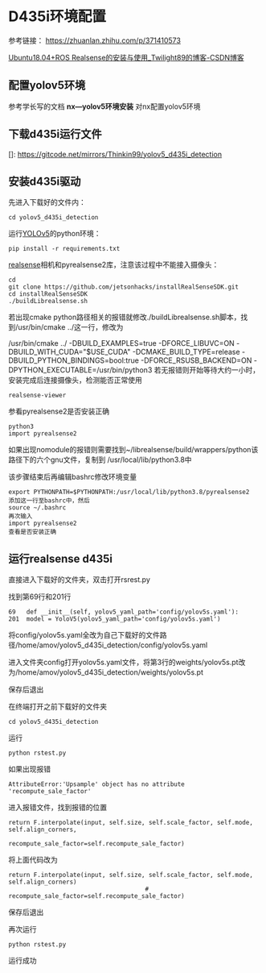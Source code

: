 # D435i环境配置

 参考链接：  https://zhuanlan.zhihu.com/p/371410573

[Ubuntu18.04+ROS Realsense的安装与使用_Twilight89的博客-CSDN博客](https://blog.csdn.net/a17381562089/article/details/115345082)

## 配置yolov5环境

参考学长写的文档 **nx—yolov5环境安装** 对nx配置yolov5环境

## 下载d435i运行文件

[]: https://gitcode.net/mirrors/Thinkin99/yolov5_d435i_detection

## 安装d435i驱动

先进入下载好的文件内：

```
cd yolov5_d435i_detection
```

运行[YOLOv5](https://so.csdn.net/so/search?q=YOLOv5&spm=1001.2101.3001.7020)的python环境：

```
pip install -r requirements.txt
```

[realsense](https://so.csdn.net/so/search?q=realsense&spm=1001.2101.3001.7020)相机和pyrealsense2库，注意该过程中不能接入摄像头：

```
cd 
git clone https://github.com/jetsonhacks/installRealSenseSDK.git
cd installRealSenseSDK
./buildLibrealsense.sh 
```

若出现cmake python路径相关的报错就修改./buildLibrealsense.sh脚本，找到/usr/bin/cmake ../这一行，修改为

/usr/bin/cmake ../ -DBUILD_EXAMPLES=true -DFORCE_LIBUVC=ON -DBUILD_WITH_CUDA="$USE_CUDA" -DCMAKE_BUILD_TYPE=release -DBUILD_PYTHON_BINDINGS=bool:true -DFORCE_RSUSB_BACKEND=ON -DPYTHON_EXECUTABLE=/usr/bin/python3
若无报错则开始等待大约一小时，安装完成后连接摄像头，检测能否正常使用

```
realsense-viewer
```

参看pyrealsense2是否安装正确

```
python3
import pyrealsense2
```

如果出现nomodule的报错则需要找到~/librealsense/build/wrappers/python该路径下的六个gnu文件，复制到 /usr/local/lib/python3.8中

该步骤结束后再编辑bashrc修改环境变量

```
export PYTHONPATH=$PYTHONPATH:/usr/local/lib/python3.8/pyrealsense2
添加这一行至bashrc中，然后
source ~/.bashrc
再次输入
import pyrealsense2
查看是否安装正确
```

## 运行realsense d435i

直接进入下载好的文件夹，双击打开rsrest.py

找到第69行和201行

```
69   def __init__(self, yolov5_yaml_path='config/yolov5s.yaml'):
201  model = YoloV5(yolov5_yaml_path='config/yolov5s.yaml')
```

将config/yolov5s.yaml全改为自己下载好的文件路径/home/amov/yolov5_d435i_detection/config/yolov5s.yaml

进入文件夹config打开yolov5s.yaml文件，将第3行的weights/yolov5s.pt改为/home/amov/yolov5_d435i_detection/weights/yolov5s.pt

保存后退出

在终端打开之前下载好的文件夹

```
cd yolov5_d435i_detection
```

运行

```
python rstest.py
```

如果出现报错

```
AttributeError:'Upsample' object has no attribute 'recompute_sale_factor'
```

进入报错文件，找到报错的位置

```
return F.interpolate(input, self.size, self.scale_factor, self.mode, self.align_corners,
                                       recompute_sale_factor=self.recompute_sale_factor)
```

将上面代码改为

```
return F.interpolate(input, self.size, self.scale_factor, self.mode, self.align_corners)
                                      # recompute_sale_factor=self.recompute_sale_factor)
```

保存后退出

再次运行

```
python rstest.py
```

运行成功

